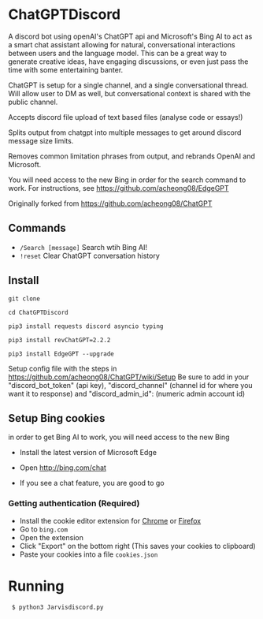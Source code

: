 # ChatGPTDiscord
A discord bot using openAI's ChatGPT api and Microsoft's Bing AI to act as a smart chat assistant allowing for natural, conversational interactions between users and the language model. This can be a great way to generate creative ideas, have engaging discussions, or even just pass the time with some entertaining banter.

ChatGPT is setup for a single channel, and a single conversational thread. Will allow user to DM as well, but conversational context is shared with the public channel.

Accepts discord file upload of text based files (analyse code or essays!)

Splits output from chatgpt into multiple messages to get around discord message size limits.

Removes common limitation phrases from output, and rebrands OpenAI and Microsoft.

You will need access to the new Bing in order for the search command to work. For instructions, see https://github.com/acheong08/EdgeGPT

Originally forked from https://github.com/acheong08/ChatGPT

## Commands

* `/Search [message]` Search wtih Bing AI!
* `!reset` Clear ChatGPT conversation history

## Install
`git clone`

`cd ChatGPTDiscord`

`pip3 install requests discord asyncio typing`

`pip3 install revChatGPT=2.2.2`

`pip3 install EdgeGPT --upgrade`

Setup config file with the steps in https://github.com/acheong08/ChatGPT/wiki/Setup
Be sure to add in your "discord_bot_token" (api key), "discord_channel" (channel id for where you want it to response) and "discord_admin_id": (numeric admin account id)

## Setup Bing cookies
in order to get Bing AI to work, you will need access to the new Bing

- Install the latest version of Microsoft Edge
- Open http://bing.com/chat
- If you see a chat feature, you are good to go

  <summary>

### Getting authentication (Required)

  </summary>

- Install the cookie editor extension for [Chrome](https://chrome.google.com/webstore/detail/cookie-editor/hlkenndednhfkekhgcdicdfddnkalmdm) or [Firefox](https://addons.mozilla.org/en-US/firefox/addon/cookie-editor/)
- Go to `bing.com`
- Open the extension
- Click "Export" on the bottom right (This saves your cookies to clipboard)
- Paste your cookies into a file `cookies.json`

</details>

# Running
```
 $ python3 Jarvisdiscord.py            
```
